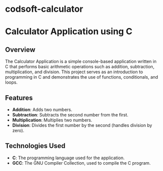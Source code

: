 # codsoft-calculator
# Calculator Application using C

## Overview

The Calculator Application is a simple console-based application written in C that performs basic arithmetic operations such as addition, subtraction, multiplication, and division. This project serves as an introduction to programming in C and demonstrates the use of functions, conditionals, and loops.

## Features

- **Addition**: Adds two numbers.
- **Subtraction**: Subtracts the second number from the first.
- **Multiplication**: Multiplies two numbers.
- **Division**: Divides the first number by the second (handles division by zero).

## Technologies Used

- **C**: The programming language used for the application.
- **GCC**: The GNU Compiler Collection, used to compile the C program.



